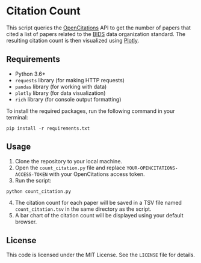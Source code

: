 # Citation Count

This script queries the [OpenCitations](https://opencitations.net/index/coci) API to get the number of papers that cited a list of papers related to the [BIDS](https://bids.neuroimaging.io/) data organization standard. The resulting citation count is then visualized using [Plotly](https://plotly.com/python/).

## Requirements

- Python 3.6+
- `requests` library (for making HTTP requests)
- `pandas` library (for working with data)
- `plotly` library (for data visualization)
- `rich` library (for console output formatting)

To install the required packages, run the following command in your terminal:
```
pip install -r requirements.txt
```

## Usage

1. Clone the repository to your local machine.
2. Open the `count_citation.py` file and replace `YOUR-OPENCITATIONS-ACCESS-TOKEN` with your OpenCitations access token.
3. Run the script:
```
python count_citation.py
```
4. The citation count for each paper will be saved in a TSV file named `count_citation.tsv` in the same directory as the script.
5. A bar chart of the citation count will be displayed using your default browser.

## License

This code is licensed under the MIT License. See the `LICENSE` file for details.
